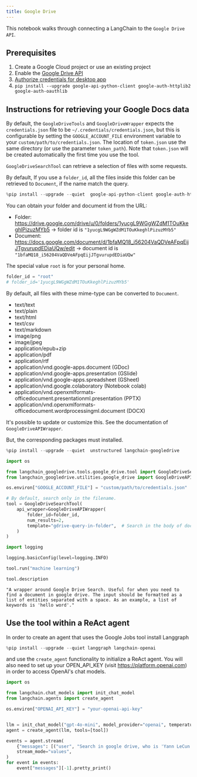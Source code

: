 ```yaml
---
title: Google Drive
---
```


This notebook walks through connecting a LangChain to the `Google Drive API`.

## Prerequisites

1. Create a Google Cloud project or use an existing project
1. Enable the [Google Drive API](https://console.cloud.google.com/flows/enableapi?apiid=drive.googleapis.com)
1. [Authorize credentials for desktop app](https://developers.google.com/drive/api/quickstart/python#authorize_credentials_for_a_desktop_application)
1. `pip install --upgrade google-api-python-client google-auth-httplib2 google-auth-oauthlib`

## Instructions for retrieving your Google Docs data
By default, the `GoogleDriveTools` and `GoogleDriveWrapper` expects the `credentials.json` file to be `~/.credentials/credentials.json`, but this is configurable by setting the `GOOGLE_ACCOUNT_FILE` environment variable to your `custom/path/to/credentials.json`. 
The location of `token.json` use the same directory (or use the parameter `token_path`). Note that `token.json` will be created automatically the first time you use the tool.

`GoogleDriveSearchTool` can retrieve a selection of files with some requests. 

By default, If you use a `folder_id`, all the files inside this folder can be retrieved to `Document`, if the name match the query.



```python
%pip install --upgrade --quiet  google-api-python-client google-auth-httplib2 google-auth-oauthlib langchain-community
```

You can obtain your folder and document id from the URL:

* Folder: https://drive.google.com/drive/u/0/folders/1yucgL9WGgWZdM1TOuKkeghlPizuzMYb5 -> folder id is `"1yucgL9WGgWZdM1TOuKkeghlPizuzMYb5"`
* Document: https://docs.google.com/document/d/1bfaMQ18_i56204VaQDVeAFpqEijJTgvurupdEDiaUQw/edit -> document id is `"1bfaMQ18_i56204VaQDVeAFpqEijJTgvurupdEDiaUQw"`

The special value `root` is for your personal home.


```python
folder_id = "root"
# folder_id='1yucgL9WGgWZdM1TOuKkeghlPizuzMYb5'
```

By default, all files with these mime-type can be converted to `Document`.
- text/text
- text/plain
- text/html
- text/csv
- text/markdown
- image/png
- image/jpeg
- application/epub+zip
- application/pdf
- application/rtf
- application/vnd.google-apps.document (GDoc)
- application/vnd.google-apps.presentation (GSlide)
- application/vnd.google-apps.spreadsheet (GSheet)
- application/vnd.google.colaboratory (Notebook colab)
- application/vnd.openxmlformats-officedocument.presentationml.presentation (PPTX)
- application/vnd.openxmlformats-officedocument.wordprocessingml.document (DOCX)

It's possible to update or customize this. See the documentation of `GoogleDriveAPIWrapper`.

But, the corresponding packages must installed.


```python
%pip install --upgrade --quiet  unstructured langchain-googledrive
```


```python
import os

from langchain_googledrive.tools.google_drive.tool import GoogleDriveSearchTool
from langchain_googledrive.utilities.google_drive import GoogleDriveAPIWrapper

os.environ["GOOGLE_ACCOUNT_FILE"] = "custom/path/to/credentials.json"

# By default, search only in the filename.
tool = GoogleDriveSearchTool(
    api_wrapper=GoogleDriveAPIWrapper(
        folder_id=folder_id,
        num_results=2,
        template="gdrive-query-in-folder",  # Search in the body of documents
    )
)
```


```python
import logging

logging.basicConfig(level=logging.INFO)
```


```python
tool.run("machine learning")
```


```python
tool.description
```



```output
"A wrapper around Google Drive Search. Useful for when you need to find a document in google drive. The input should be formatted as a list of entities separated with a space. As an example, a list of keywords is 'hello word'."
```


## Use the tool within a ReAct agent

In order to create an agent that uses the Google Jobs tool install Langgraph


```python
%pip install --upgrade --quiet langgraph langchain-openai
```

and use the `create_agent` functionality to initialize a ReAct agent. You will also need to set up your OPEN_API_KEY (visit https://platform.openai.com) in order to access OpenAI's chat models.


```python
import os

from langchain.chat_models import init_chat_model
from langchain.agents import create_agent

os.environ["OPENAI_API_KEY"] = "your-openai-api-key"


llm = init_chat_model("gpt-4o-mini", model_provider="openai", temperature=0)
agent = create_agent(llm, tools=[tool])

events = agent.stream(
    {"messages": [("user", "Search in google drive, who is 'Yann LeCun' ?")]},
    stream_mode="values",
)
for event in events:
    event["messages"][-1].pretty_print()
```

